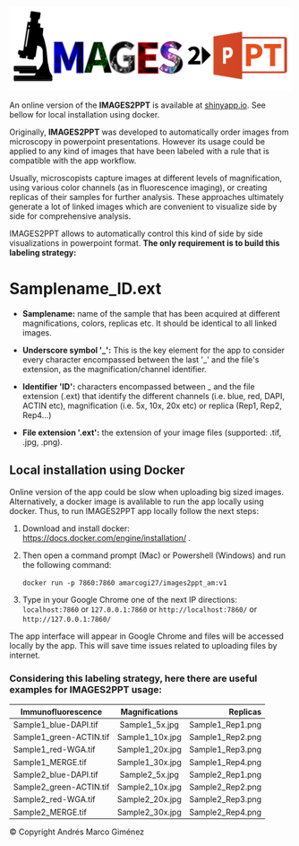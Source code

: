![./LOGO.png](https://github.com/amarcog/IMAGES2PPT/blob/main/www/LOGO.png)

An online version of the **IMAGES2PPT** is available at [shinyapp.io](https://amarcog.shinyapps.io/images2ppt_am/). See bellow for local installation using docker.

Originally, **IMAGES2PPT** was developed to automatically order 
images from microscopy in powerpoint presentations. However its usage 
could be applied to any kind of images that have been labeled with a rule that 
is compatible with the app workflow.

Usually, microscopists capture images at different levels of magnification, 
using various color channels (as in fluorescence imaging), 
or creating replicas of their samples for further analysis. 
These approaches ultimately generate a lot of linked images
which are convenient to visualize side by side for comprehensive analysis.

IMAGES2PPT allows to automatically control this kind of side by side visualizations
in powerpoint format. **The only requirement is to build this labeling strategy:**

# Samplename_ID.ext

* **Samplename:** name of the sample that has been acquired at different magnifications, colors, replicas etc. It should be identical to all linked images.

* **Underscore symbol \'_':** This is the key element for the app to consider every character encompassed between the last \'_' and the file's extension, as the magnification/channel identifier.

* **Identifier 'ID':** characters encompassed between \_ and the file extension (.ext) that identify the different channels (i.e. blue, red, DAPI, ACTIN etc), magnification (i.e. 5x, 10x, 20x etc) or replica (Rep1, Rep2, Rep4...)

* **File extension '.ext':** the extension of your image files (supported: .tif, .jpg, .png).

## Local installation using Docker

Online version of the app could be slow when uploading big sized images. Alternatively, a docker image is avalilable to run the app locally using docker. Thus, to run IMAGES2PPT app locally follow the next steps:

1. Download and install docker: https://docs.docker.com/engine/installation/ .
2. Then open a command prompt (Mac) or Powershell (Windows) and run the following command:
   
   `docker run -p 7860:7860 amarcogi27/images2ppt_am:v1`
3. Type in your Google Chrome one of the next IP directions: `localhost:7860` or `127.0.0.1:7860` or `http://localhost:7860/` or `http://127.0.0.1:7860/`

The app interface will appear in Google Chrome and files will be accessed locally by the app. This will save time issues related to uploading files by internet.

### Considering this labeling strategy, here there are useful examples for IMAGES2PPT usage:

| Immunofluorescence   |      Magnifications  | Replicas |
|----------------------|:--------------------:|------:|
| Sample1_blue-DAPI.tif|  Sample1_5x.jpg         | Sample1_Rep1.png|
| Sample1_green-ACTIN.tif |    Sample1_10x.jpg   |   Sample1_Rep2.png |
| Sample1_red-WGA.tif | Sample1_20x.jpg          |    Sample1_Rep3.png |
| Sample1_MERGE.tif | Sample1_30x.jpg| Sample1_Rep4.png |
| Sample2_blue-DAPI.tif|  Sample2_5x.jpg         | Sample2_Rep1.png|
| Sample2_green-ACTIN.tif |    Sample2_10x.jpg   |   Sample2_Rep2.png |
| Sample2_red-WGA.tif | Sample2_20x.jpg          |    Sample2_Rep3.png |
| Sample2_MERGE.tif | Sample2_30x.jpg| Sample2_Rep4.png |

&copy; Copyright Andrés Marco Giménez

